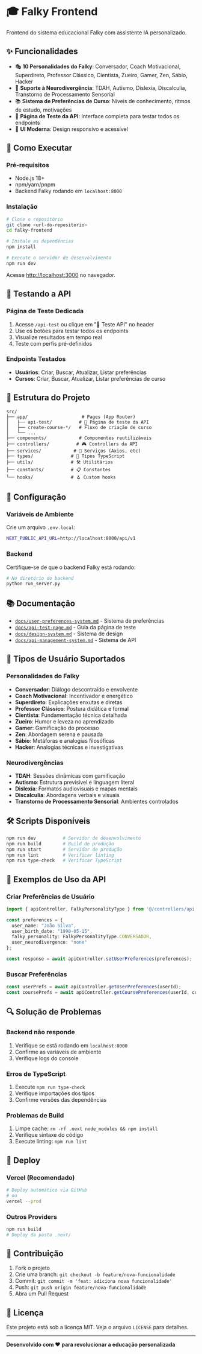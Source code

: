 # 🎓 Falky Frontend

Frontend do sistema educacional Falky com assistente IA personalizado.

## ✨ Funcionalidades

- 🎭 **10 Personalidades do Falky**: Conversador, Coach Motivacional, Superdireto, Professor Clássico, Cientista, Zueiro, Gamer, Zen, Sábio, Hacker
- 🧠 **Suporte à Neurodivergência**: TDAH, Autismo, Dislexia, Discalculia, Transtorno de Processamento Sensorial
- 📚 **Sistema de Preferências de Curso**: Níveis de conhecimento, ritmos de estudo, motivações
- 🧪 **Página de Teste da API**: Interface completa para testar todos os endpoints
- 🎨 **UI Moderna**: Design responsivo e acessível

## 🚀 Como Executar

### Pré-requisitos
- Node.js 18+ 
- npm/yarn/pnpm
- Backend Falky rodando em `localhost:8000`

### Instalação
```bash
# Clone o repositório
git clone <url-do-repositorio>
cd falky-frontend

# Instale as dependências
npm install

# Execute o servidor de desenvolvimento
npm run dev
```

Acesse [http://localhost:3000](http://localhost:3000) no navegador.

## 🧪 Testando a API

### Página de Teste Dedicada
1. Acesse `/api-test` ou clique em "🧪 Teste API" no header
2. Use os botões para testar todos os endpoints
3. Visualize resultados em tempo real
4. Teste com perfis pré-definidos

### Endpoints Testados
- **Usuários**: Criar, Buscar, Atualizar, Listar preferências
- **Cursos**: Criar, Buscar, Atualizar, Listar preferências de curso

## 📁 Estrutura do Projeto

```
src/
├── app/                    # Pages (App Router)
│   ├── api-test/          # 🧪 Página de teste da API
│   ├── create-course-*/   # Fluxo de criação de curso
│   └── ...
├── components/            # Componentes reutilizáveis
├── controllers/          # 🎮 Controllers da API
├── services/            # 🔧 Serviços (Axios, etc)
├── types/              # 📝 Tipos TypeScript
├── utils/              # 🛠️ Utilitários
├── constants/          # 📋 Constantes
└── hooks/              # 🪝 Custom hooks
```

## 🔧 Configuração

### Variáveis de Ambiente
Crie um arquivo `.env.local`:
```bash
NEXT_PUBLIC_API_URL=http://localhost:8000/api/v1
```

### Backend
Certifique-se de que o backend Falky está rodando:
```bash
# No diretório do backend
python run_server.py
```

## 📚 Documentação

- [`docs/user-preferences-system.md`](docs/user-preferences-system.md) - Sistema de preferências
- [`docs/api-test-page.md`](docs/api-test-page.md) - Guia da página de teste
- [`docs/design-system.md`](docs/design-system.md) - Sistema de design
- [`docs/api-management-system.md`](docs/api-management-system.md) - Sistema de API

## 🎯 Tipos de Usuário Suportados

### Personalidades do Falky
- **Conversador**: Diálogo descontraído e envolvente
- **Coach Motivacional**: Incentivador e energético
- **Superdireto**: Explicações enxutas e diretas
- **Professor Clássico**: Postura didática e formal
- **Cientista**: Fundamentação técnica detalhada
- **Zueiro**: Humor e leveza no aprendizado
- **Gamer**: Gamificação do processo
- **Zen**: Abordagem serena e pausada
- **Sábio**: Metáforas e analogias filosóficas
- **Hacker**: Analogias técnicas e investigativas

### Neurodivergências
- **TDAH**: Sessões dinâmicas com gamificação
- **Autismo**: Estrutura previsível e linguagem literal
- **Dislexia**: Formatos audiovisuais e mapas mentais
- **Discalculia**: Abordagens verbais e visuais
- **Transtorno de Processamento Sensorial**: Ambientes controlados

## 🛠️ Scripts Disponíveis

```bash
npm run dev          # Servidor de desenvolvimento
npm run build        # Build de produção
npm run start        # Servidor de produção
npm run lint         # Verificar linting
npm run type-check   # Verificar TypeScript
```

## 🧪 Exemplos de Uso da API

### Criar Preferências de Usuário
```typescript
import { apiController, FalkyPersonalityType } from '@/controllers/api.controller';

const preferences = {
  user_name: "João Silva",
  user_birth_date: "1990-05-15",
  falky_personality: FalkyPersonalityType.CONVERSADOR,
  user_neurodivergence: "none"
};

const response = await apiController.setUserPreferences(preferences);
```

### Buscar Preferências
```typescript
const userPrefs = await apiController.getUserPreferences(userId);
const coursePrefs = await apiController.getCoursePreferences(userId, courseId);
```

## 🔍 Solução de Problemas

### Backend não responde
1. Verifique se está rodando em `localhost:8000`
2. Confirme as variáveis de ambiente
3. Verifique logs do console

### Erros de TypeScript
1. Execute `npm run type-check`
2. Verifique importações dos tipos
3. Confirme versões das dependências

### Problemas de Build
1. Limpe cache: `rm -rf .next node_modules && npm install`
2. Verifique sintaxe do código
3. Execute linting: `npm run lint`

## 🚀 Deploy

### Vercel (Recomendado)
```bash
# Deploy automático via GitHub
# ou
vercel --prod
```

### Outros Providers
```bash
npm run build
# Deploy da pasta .next/
```

## 🤝 Contribuição

1. Fork o projeto
2. Crie uma branch: `git checkout -b feature/nova-funcionalidade`
3. Commit: `git commit -m 'feat: adiciona nova funcionalidade'`
4. Push: `git push origin feature/nova-funcionalidade`
5. Abra um Pull Request

## 📄 Licença

Este projeto está sob a licença MIT. Veja o arquivo `LICENSE` para detalhes.

---

**Desenvolvido com ❤️ para revolucionar a educação personalizada**

